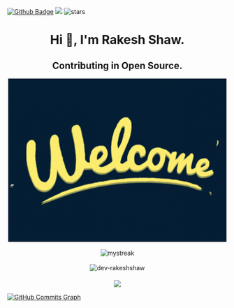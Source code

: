[![Github Badge](https://img.shields.io/badge/GitHub-100000?style=for-the-badge&logo=github&logoColor=white)](https://github.com/dev-rakeshshaw)
![](https://komarev.com/ghpvc/?username=dev-rakeshshaw)
<img src="https://img.shields.io/github/stars/dev-rakeshshaw?label=Stars" alt="stars">


<h1 align="center">Hi 👋, I'm Rakesh Shaw. </h1>
<h2 align="center">Contributing in Open Source. </h2>
<p float="left" align="middle">
  <img align="center" src="./welcome-gif.gif" width="500"/>
  <br><br>
  <img src="https://github-readme-streak-stats.herokuapp.com/?user=dev-rakeshshaw&theme=tokyonight" alt="mystreak" width="500" />
  <br><br>
 <img src="https://github-readme-stats.vercel.app/api?username=dev-rakeshshaw&show_icons=true&locale=en&theme=tokyonight" alt="dev-rakeshshaw" width="500" />
  <br><br>
  <img align="center" src="https://github-readme-stats.vercel.app/api/top-langs/?username=dev-rakeshshaw&count_private=true&langs_count=7&theme=tokyonight&layout=compact" width="500" />
</p>

<!--- hello
<p>&nbsp;<img align="center" src="https://github-readme-stats.vercel.app/api?username=dev-rakeshshaw&show_icons=true&locale=en" alt="dev-rakeshshaw" /></p>
--->


<a href="http://www.github.com/dev-rakeshshaw"><img src="https://github-readme-activity-graph.cyclic.app/graph?username=dev-rakeshshaw&theme=merko&bg_color=1c1917&color=ffffff&line=0891b2&point=ffffff&area_color=1c1917&area=true&hide_border=true&custom_title=GitHub%20Commits%20Graph" alt="GitHub Commits Graph" /></a>
    </td>



<!---
dev-rakesh/dev-rakesh is a ✨ special ✨ repository because its "README.md" (this file) appears on your GitHub profile.
You can click the Preview link to take a look at your changes.
--->


